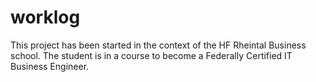 # worklog

This project has been started in the context of the HF Rheintal Business school. The student is in a course to become a Federally Certified IT Business Engineer.
